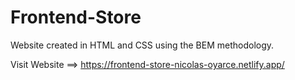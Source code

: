 # Frontend-Store
Website created in HTML and CSS using the BEM methodology. 

Visit Website ==> https://frontend-store-nicolas-oyarce.netlify.app/
